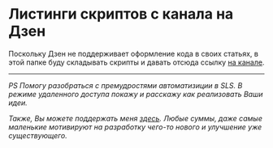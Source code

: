 # Листинги скриптов с канала на Дзен

Поскольку Дзен не поддерживает оформление кода в своих статьях, в этой папке буду складывать скрипты и давать отсюда ссылку [на канале](https://dzen.ru/slsing).

---

_PS Помогу разобраться с премудростями автоматизиции в SLS. В режиме удаленного доступа покажу и расскажу как реализовать Ваши идеи._

_Также, Вы можете поддержать меня [здесь](https://www.tinkoff.ru/cf/3y9klHwhFuV).  Любые суммы, даже самые маленькие мотивируют на разработку чего-то нового и улучшение уже существующего._